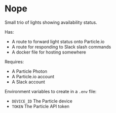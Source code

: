 # Nope

Small trio of lights showing availability status.

Has:

- A route to forward light status onto Particle.io
- A route for responding to Slack slash commands
- A docker file for hosting somewhere

Requires:

- A Particle Photon
- A Particle.io account
- A Slack account

Environment variables to create in a `.env` file:

- `DEVICE_ID` The Particle device
- `TOKEN` The Particle API token
